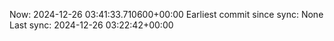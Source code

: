 Now: 2024-12-26 03:41:33.710600+00:00 Earliest commit since sync: None Last sync: 2024-12-26 03:22:42+00:00
